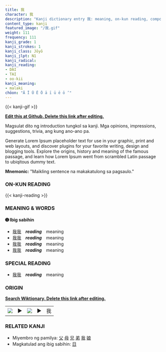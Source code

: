 ```yaml
---
title: 我
character: 我
description: "Kanji dictionary entry 我: meaning, on-kun reading, compounds, origin, related kanji"
content_type: kanji
featured_image: "/我.gif"
weight: 111
frequency: 111
kanji_grade: 1
kanji_strokes: 1
kanji_class: Jōyō
kanji_jlpt: N1
kanji_radical: 
kanji_reading: 
- DAI
- TAI
- oo-kii
kanji_meaning:
- malaki
chōon: "Ā Ī Ū Ē Ō ā ī ū ē ō ’"
---
```

[//]: # (Don't edit the line below. Kanji animated GIF code is automatically generated.)
{{< kanji-gif >}}

[//]: # (Edit below this line.)

**[Edit this at Github. Delete this link after editing.](https://github.com/tim0g/tim/tree/main/content/kanji/我/index.md)**

Magsulat dito ng introduction tungkol sa kanji. Mga opinions, impressions, suggestions, trivia, ang kung ano-ano pa.

Generate Lorem Ipsum placeholder text for use in your graphic, print and web layouts, and discover plugins for your favorite writing, design and blogging tools. Explore the origins, history and meaning of the famous passage, and learn how Lorem Ipsum went from scrambled Latin passage to ubiqitous dummy text.
 
**Mnemonic:** "Maikling sentence na makakatulong sa pagsaulo."

### ON-KUN READING

[//]: # (Don't edit the line below. ON-KUN READING code is automatically generated.)
{{< kanji-reading >}}

### MEANING & WORDS

#### ➊ **Ibig sabihin**
  - [我](../我)[我](../我)　***reading***　meaning
  - [我](../我)[我](../我)　***reading***　meaning
  - [我](../我)[我](../我)　***reading***　meaning
  - [我](../我)[我](../我)　***reading***　meaning

### SPECIAL READING
  - [我](../我)[我](../我)　***reading***　meaning

### ORIGIN

**[Search Wiktionary. Delete this link after editing.](https://wiktionary.org/wiki/我)**
<table class="kanji-table"><tr><td>
<img src="60px-我-bronze.svg.png">
</td><td>▶</td><td>
<img src="60px-我-oracle.svg.png">
</td><td>▶</td>
<td class="kanji-origin">我</td>
</tr></table>

### RELATED KANJI
- Miyembro ng pamilya: [父](../父) [母](../母) [兄](../兄) [弟](../弟) [我](../我) [娘](../娘)
- Magkatulad ang ibig sabihin: [日](../日)
